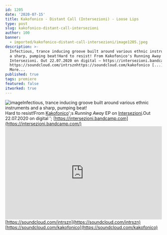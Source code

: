 ```yaml
---
id: 1205
date: '2020-07-15'
title: Kakofonico - Distant Call (Intersezioni) - Loose Lips
type: post
slug: kakofonico-distant-call-intersezioni
author: 100
banner:
  - imported/kakofonico-distant-call-intersezioni/image1205.jpeg
description: >-
  Infectious, trance inducing groove built around various ethnic instruments and
  a sharp, pumping beat!Hard to resist! From Kakofonico's Running Away EP on
  Intersezioni. Out 22.07.2020 on digital – https://intersezioni.bandcamp.com
  https://soundcloud.com/intrsznhttps://soundcloud.com/kakofonico [...]Read
  More...
published: true
tags: premiere
featured: false
itworked: true
---
```

![image](../imported/kakofonico-distant-call-intersezioni/image1205.jpeg)Infectious, trance inducing groove built around various ethnic instruments and a sharp, pumping beat!  
Hard to resist!From [Kakofonico](https://www.residentadvisor.net/dj/kakofonico)';s _Running Away_ EP on [Intersezioni](https://intersezioni.bandcamp.com/).Out 22.07.2020 on digital '; [](https://intersezioni.bandcamp.com/)[https://intersezioni.bandcamp.com](https://intersezioni.bandcamp.com/)<iframe width='100%' height='300' scrolling='no' frameborder='no' allow='autoplay' src='https://w.soundcloud.com/player/?url=https%3A//api.soundcloud.com/tracks/858550306&color=%23ff5500&auto_play=false&hide_related=true&show_comments=true&show_user=true&show_reposts=false&show_teaser=false'></iframe>[](https://soundcloud.com/intrszn)[https://soundcloud.com/intrszn](https://soundcloud.com/intrszn)  
[](https://soundcloud.com/kakofonico)[https://soundcloud.com/kakofonico](https://soundcloud.com/kakofonico)